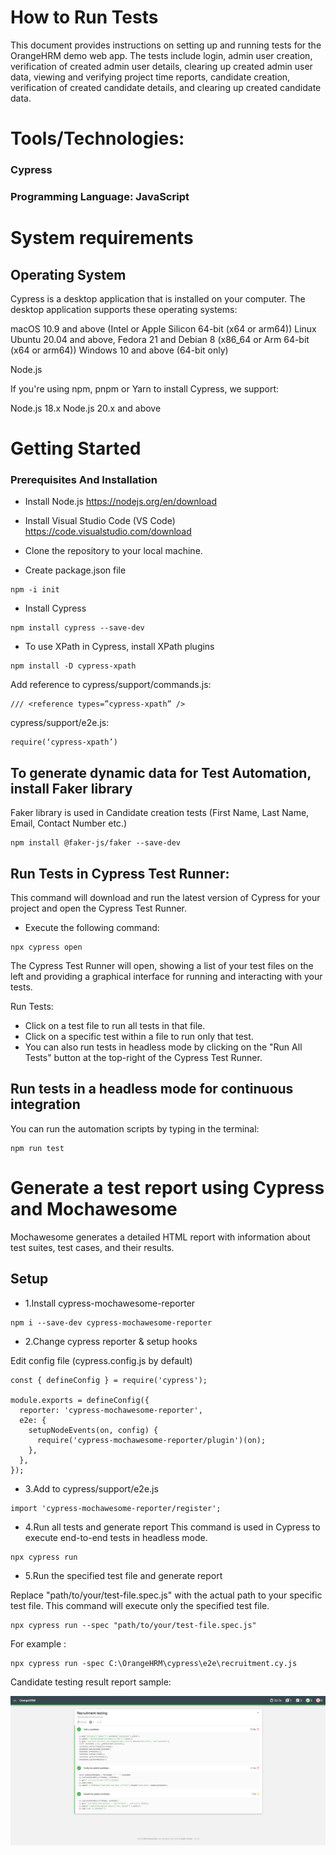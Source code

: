 # How to Run Tests
This document provides instructions on setting up and running tests for the OrangeHRM demo web app. The tests include login, admin user creation, verification of created admin user details, clearing up created admin user data, viewing and verifying project time reports, candidate creation, verification of created candidate details, and clearing up created candidate data.

# Tools/Technologies:
### Cypress
### Programming Language: JavaScript

# System requirements
## Operating System
Cypress is a desktop application that is installed on your computer. The desktop application supports these operating systems:

macOS 10.9 and above (Intel or Apple Silicon 64-bit (x64 or arm64))
Linux Ubuntu 20.04 and above, Fedora 21 and Debian 8 (x86_64 or Arm 64-bit (x64 or arm64)) 
Windows 10 and above (64-bit only)

Node.js

If you're using npm, pnpm or Yarn to install Cypress, we support:

Node.js 18.x
Node.js 20.x and above

# Getting Started


### Prerequisites And Installation

- Install Node.js
 https://nodejs.org/en/download

- Install Visual Studio Code (VS Code)
 https://code.visualstudio.com/download

- Clone the repository to your local machine.

- Create package.json file
```
npm -i init
```

- Install Cypress
```
npm install cypress --save-dev
```

- To use XPath in Cypress, install XPath plugins
```
npm install -D cypress-xpath
```
Add reference to cypress/support/commands.js: 
```
/// <reference types=”cypress-xpath” />
```
cypress/support/e2e.js: 
```
require(‘cypress-xpath’) 
```
## To generate dynamic data for Test Automation, install Faker library
Faker library is used in Candidate creation tests (First Name, Last Name, Email, Contact Number  etc.)
```
npm install @faker-js/faker --save-dev
```

## Run Tests in Cypress Test Runner:
This command will download and run the latest version of Cypress for your project and open the Cypress Test Runner.

- Execute the following command:

```
npx cypress open
```

The Cypress Test Runner will open, showing a list of your test files on the left and providing a graphical interface for running and interacting with your tests.

Run Tests:

- Click on a test file to run all tests in that file.
- Click on a specific test within a file to run only that test.  
- You can also run tests in headless mode by clicking on the "Run All Tests" button at the top-right of the Cypress Test Runner.

## Run tests in a headless mode for continuous integration
You can run the automation scripts by typing in the terminal:

```
npm run test
```

# Generate a test report using Cypress and Mochawesome
Mochawesome generates a detailed HTML report with information about test suites, test cases, and their results.

## Setup
- 1.Install cypress-mochawesome-reporter

```
npm i --save-dev cypress-mochawesome-reporter
```
- 2.Change cypress reporter & setup hooks

Edit config file (cypress.config.js by default)

```
const { defineConfig } = require('cypress');

module.exports = defineConfig({
  reporter: 'cypress-mochawesome-reporter',
  e2e: {
    setupNodeEvents(on, config) {
      require('cypress-mochawesome-reporter/plugin')(on);
    },
  },
});
```
- 3.Add to cypress/support/e2e.js
```
import 'cypress-mochawesome-reporter/register';
```
- 4.Run all tests and generate report
This command is used in Cypress to execute end-to-end tests in headless mode.
```
npx cypress run
```
- 5.Run the specified test file and generate report

Replace "path/to/your/test-file.spec.js" with the actual path to your specific test file. This command will execute only the specified test file.
```
npx cypress run --spec "path/to/your/test-file.spec.js"
```
For example :
```
npx cypress run -spec C:\OrangeHRM\cypress\e2e\recruitment.cy.js
```
Candidate testing result report sample:

![Sample test report:](https://github.com/lilyliu2021/OrangeHRM/blob/main/cypress/downloads/images/candidateTestReport.png)
